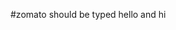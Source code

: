 #zomato should be typed
hello and hi


                                                                                                        

